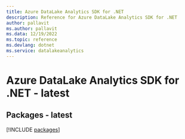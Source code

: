```yaml
---
title: Azure DataLake Analytics SDK for .NET
description: Reference for Azure DataLake Analytics SDK for .NET
author: pallavit
ms.author: pallavit
ms.data: 12/19/2022
ms.topic: reference
ms.devlang: dotnet
ms.service: datalakeanalytics
---
```

# Azure DataLake Analytics SDK for .NET - latest
## Packages - latest
[!INCLUDE [packages](datalake-analytics-index.md)]